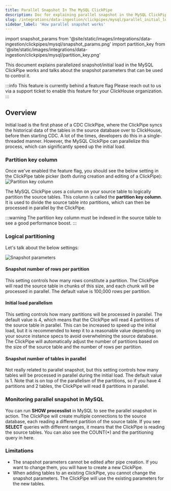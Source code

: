 ```yaml
---
title: Parallel Snapshot In The MySQL ClickPipe
description: Doc for explaining parallel snapshot in the MySQL ClickPipe
slug: /integrations/data-ingestion/clickpipes/mysql/parallel_initial_load
sidebar_label: 'How parallel snapshot works'
---
```


import snapshot_params from '@site/static/images/integrations/data-ingestion/clickpipes/mysql/snapshot_params.png'
import partition_key from '@site/static/images/integrations/data-ingestion/clickpipes/mysql/partition_key.png'

This document explains parallelized snapshot/initial load in the MySQL ClickPipe works and talks about the snapshot parameters that can be used to control it.

:::info This feature is currently behind a feature flag
Please reach out to us via a support ticket to enable this feature for your ClickHouse organization.
:::

## Overview

Initial load is the first phase of a CDC ClickPipe, where the ClickPipe syncs the historical data of the tables in the source database over to ClickHouse, before then starting CDC. A lot of the times, developers do this in a single-threaded manner.
However, the MySQL ClickPipe can parallelize this process, which can significantly speed up the initial load.

### Partition key column

Once we've enabled the feature flag, you should see the below setting in the ClickPipe table picker (both during creation and editing of a ClickPipe):
<img src={partition_key} alt="Partition key column" />

The MySQL ClickPipe uses a column on your source table to logically partition the source tables. This column is called the **partition key column**. It is used to divide the source table into partitions, which can then be processed in parallel by the ClickPipe.

:::warning
The partition key column must be indexed in the source table to see a good performance boost.
:::

### Logical partitioning

Let's talk about the below settings:

<img src={snapshot_params} alt="Snapshot parameters" />

#### Snapshot number of rows per partition
This setting controls how many rows constitute a partition. The ClickPipe will read the source table in chunks of this size, and each chunk will be processed in parallel. The default value is 100,000 rows per partition.

#### Initial load parallelism
This setting controls how many partitions will be processed in parallel. The default value is 4, which means that the ClickPipe will read 4 partitions of the source table in parallel. This can be increased to speed up the initial load, but it is recommended to keep it to a reasonable value depending on your source instance specs to avoid overwhelming the source database. The ClickPipe will automatically adjust the number of partitions based on the size of the source table and the number of rows per partition.

#### Snapshot number of tables in parallel
Not really related to parallel snapshot, but this setting controls how many tables will be processed in parallel during the initial load. The default value is 1. Note that is on top of the parallelism of the partitions, so if you have 4 partitions and 2 tables, the ClickPipe will read 8 partitions in parallel.

### Monitoring parallel snapshot in MySQL
You can run **SHOW processlist** in MySQL to see the parallel snapshot in action. The ClickPipe will create multiple connections to the source database, each reading a different partition of the source table. If you see **SELECT** queries with different ranges, it means that the ClickPipe is reading the source tables. You can also see the COUNT(*) and the partitioning query in here.

### Limitations
- The snapshot parameters cannot be edited after pipe creation. If you want to change them, you will have to create a new ClickPipe.
- When adding tables to an existing ClickPipe, you cannot change the snapshot parameters. The ClickPipe will use the existing parameters for the new tables.
